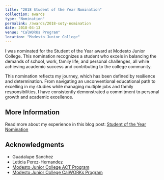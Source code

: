 ```yaml
---
title: "2018 Student of the Year Nomination"
collection: awards
type: "Nomination"
permalink: /awards/2018-soty-nomination
date: 2018-04-13
venue: "CalWORKs Program"
location: "Modesto Junior College"
---
```


I was nominated for the Student of the Year award at Modesto Junior College. This nomination recognizes a student who excels in balancing the demands of school, work, family life, and personal challenges, all while achieving academic success and contributing to the college community.

This nomination reflects my journey, which has been defined by resilience and determination. From navigating an unconventional educational path to excelling in my studies while managing multiple jobs and family responsibilities, I have consistently demonstrated a commitment to personal growth and academic excellence.

## More Information
Read more about my experience in this blog post: [Student of the Year Nomination](https://4n0nym0u5my7h.github.io/posts/2018/02/soty-nomination/)


## Acknowledgments
* Guadalupe Sanchez
* Leticia Perez-Hernandez
* [Modesto Junior College ACT Program](https://www.mjc.edu/workforce/act.html)
* [Modesto Junior College CalWORKs Program](https://www.mjc.edu/calworks/index.html)
